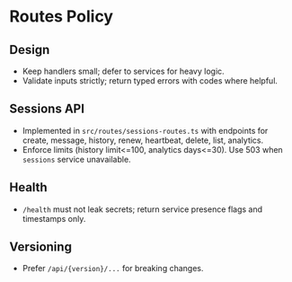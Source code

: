 # Routes Policy

## Design
- Keep handlers small; defer to services for heavy logic.
- Validate inputs strictly; return typed errors with codes where helpful.

## Sessions API
- Implemented in `src/routes/sessions-routes.ts` with endpoints for create, message, history, renew, heartbeat, delete, list, analytics.
- Enforce limits (history limit<=100, analytics days<=30). Use 503 when `sessions` service unavailable.

## Health
- `/health` must not leak secrets; return service presence flags and timestamps only.

## Versioning
- Prefer `/api/{version}/...` for breaking changes.
